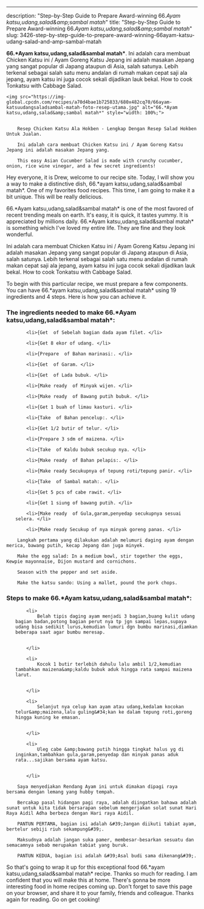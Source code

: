 ---
description: "Step-by-Step Guide to Prepare Award-winning 66.*Ayam katsu,udang,salad&amp;amp;sambal matah*"
title: "Step-by-Step Guide to Prepare Award-winning 66.*Ayam katsu,udang,salad&amp;amp;sambal matah*"
slug: 3426-step-by-step-guide-to-prepare-award-winning-66ayam-katsu-udang-salad-and-amp-sambal-matah

<p>
	<strong>66.*Ayam katsu,udang,salad&amp;sambal matah*</strong>. 
	Ini adalah cara membuat Chicken Katsu ini / Ayam Goreng Katsu Jepang ini adalah masakan Jepang yang sangat popular di Japang ataupun di Asia, salah satunya. Lebih terkenal sebagai salah satu menu andalan di rumah makan cepat saji ala jepang, ayam katsu ini juga cocok sekali dijadikan lauk bekal. How to cook Tonkatsu with Cabbage Salad.
</p>
<p>
	
	<img src="https://img-global.cpcdn.com/recipes/a70d4bae1b725833/680x482cq70/66ayam-katsuudangsaladsambal-matah-foto-resep-utama.jpg" alt="66.*Ayam katsu,udang,salad&amp;sambal matah*" style="width: 100%;">
	
	
		Resep Chicken Katsu Ala Hokben - Lengkap Dengan Resep Salad Hokben Untuk Jualan.
	
		Ini adalah cara membuat Chicken Katsu ini / Ayam Goreng Katsu Jepang ini adalah masakan Jepang yang.
	
		This easy Asian Cucumber Salad is made with crunchy cucumber, onion, rice wine vinegar, and a few secret ingredients!
	
</p>
<p>
	Hey everyone, it is Drew, welcome to our recipe site. Today, I will show you a way to make a distinctive dish, 66.*ayam katsu,udang,salad&amp;sambal matah*. One of my favorites food recipes. This time, I am going to make it a bit unique. This will be really delicious.
</p>
	
<p>
	66.*Ayam katsu,udang,salad&amp;sambal matah* is one of the most favored of recent trending meals on earth. It's easy, it is quick, it tastes yummy. It is appreciated by millions daily. 66.*Ayam katsu,udang,salad&amp;sambal matah* is something which I've loved my entire life. They are fine and they look wonderful.
</p>
<p>
	Ini adalah cara membuat Chicken Katsu ini / Ayam Goreng Katsu Jepang ini adalah masakan Jepang yang sangat popular di Japang ataupun di Asia, salah satunya. Lebih terkenal sebagai salah satu menu andalan di rumah makan cepat saji ala jepang, ayam katsu ini juga cocok sekali dijadikan lauk bekal. How to cook Tonkatsu with Cabbage Salad.
</p>

<p>
To begin with this particular recipe, we must prepare a few components. You can have 66.*ayam katsu,udang,salad&amp;sambal matah* using 19 ingredients and 4 steps. Here is how you can achieve it.
</p>

<h3>The ingredients needed to make 66.*Ayam katsu,udang,salad&amp;sambal matah*:</h3>

<ol>
	
		<li>{Get  of Sebelah bagian dada ayam filet. </li>
	
		<li>{Get 8 ekor of udang. </li>
	
		<li>{Prepare  of Bahan marinasi:. </li>
	
		<li>{Get  of Garam. </li>
	
		<li>{Get  of Lada bubuk. </li>
	
		<li>{Make ready  of Minyak wijen. </li>
	
		<li>{Make ready  of Bawang putih bubuk. </li>
	
		<li>{Get 1 buah of limau kasturi. </li>
	
		<li>{Take  of Bahan pencelup:. </li>
	
		<li>{Get 1/2 butir of telur. </li>
	
		<li>{Prepare 3 sdm of maizena. </li>
	
		<li>{Take  of Kaldu bubuk secukup nya. </li>
	
		<li>{Make ready  of Bahan pelapis:. </li>
	
		<li>{Make ready Secukupnya of tepung roti/tepung panir. </li>
	
		<li>{Take  of Sambal matah:. </li>
	
		<li>{Get 5 pcs of cabe rawit. </li>
	
		<li>{Get 1 siung of bawang putih. </li>
	
		<li>{Make ready  of Gula,garam,penyedap secukupnya sesuai selera. </li>
	
		<li>{Make ready Secukup of nya minyak goreng panas. </li>
	
</ol>
<p>
	
		Langkah pertama yang dilakukan adalah melumuri daging ayam dengan merica, bawang putih, kecap Jepang dan juga minyek.
	
		Make the egg salad: In a medium bowl, stir together the eggs, Kewpie mayonnaise, Dijon mustard and cornichons.
	
		Season with the pepper and set aside.
	
		Make the katsu sando: Using a mallet, pound the pork chops.
	
</p>

<h3>Steps to make 66.*Ayam katsu,udang,salad&amp;sambal matah*:</h3>

<ol>
	
		<li>
			Belah tipis daging ayam menjadi 3 bagian,buang kulit udang bagian badan,potong bagian perut nya tp jgn sampai lepas,supaya udang bisa sedikit lurus,kemudian lumuri dgn bumbu marinasi,diamkan beberapa saat agar bumbu meresap.
			
			
		</li>
	
		<li>
			Kocok 1 butir terlebih dahulu lalu ambil 1/2,kemudian tambahkan maizena&amp;kaldu bubuk aduk hingga rata sampai maizena larut.
			
			
		</li>
	
		<li>
			Selanjut nya celup kan ayam atau udang,kedalam kocokan telur&amp;maizena,lalu guling&#34;kan ke dalam tepung roti,goreng hingga kuning ke emasan.
			
			
		</li>
	
		<li>
			Uleg cabe &amp;bawang putih hingga tingkat halus yg di inginkan,tambahkan gula,garam,penyedap dan minyak panas aduk rata...sajikan bersama ayam katsu.
			
			
		</li>
	
</ol>

<p>
	
		Saya menyediakan Rendang Ayam ini untuk dimakan dipagi raya bersama dengan lemang yang hubby tempah.
	
		Bercakap pasal hidangan pagi raya, adalah diingatkan bahawa adalah sunat untuk kita tidak bersarapan sebelum mengerjakan solat sunat Hari Raya Aidil Adha berbeza dengan Hari raya Aidil.
	
		PANTUN PERTAMA, bagian isi adalah &#39;Jangan diikuti tabiat ayam, bertelur sebiji riuh sekampung&#39;.
	
		Maksudnya adalah jangan suka pamer, membesar-besarkan sesuatu dan semacamnya sebab merupakan tabiat yang buruk.
	
		PANTUN KEDUA, bagian isi adalah &#39;Asal budi sama dikenang&#39;.
	
</p>

<p>
	So that's going to wrap it up for this exceptional food 66.*ayam katsu,udang,salad&amp;sambal matah* recipe. Thanks so much for reading. I am confident that you will make this at home. There's gonna be more interesting food in home recipes coming up. Don't forget to save this page on your browser, and share it to your family, friends and colleague. Thanks again for reading. Go on get cooking!
</p>
